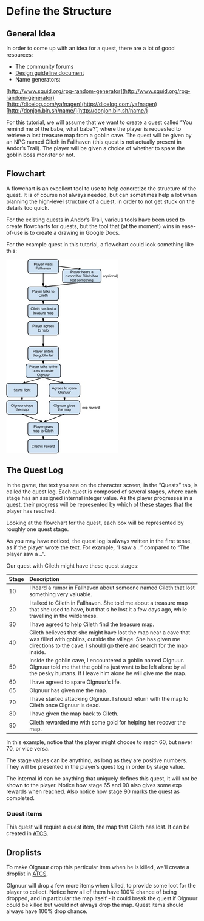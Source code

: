 # Define the Structure

## General Idea

In order to come up with an idea for a quest, there are a lot of good resources:

* The community forums
* [Design guideline document](https://docs.google.com/document/d/1BwWD1tLgPcmA2bwudrVnOc6f2dkPLFCjWdn7tXlIp5g/edit)
* Name generators:

[http://www.squid.org/rpg-random-generator](http://www.squid.org/rpg-random-generator)  
[http://dicelog.com/yafnagen](http://dicelog.com/yafnagen)  
[http://donjon.bin.sh/name/](http://donjon.bin.sh/name/)

For this tutorial, we will assume that we want to create a quest called “You remind me of the babe, what babe?“, where the player is requested to retrieve a lost treasure map from a goblin cave. The quest will be given by an NPC named Cileth in Fallhaven \(this quest is not actually present in Andor’s Trail\). The player will be given a choice of whether to spare the goblin boss monster or not.

## Flowchart

A flowchart is an excellent tool to use to help concretize the structure of the quest. It is of course not always needed, but can sometimes help a lot when planning the high-level structure of a quest, in order to not get stuck on the details too quick.

For the existing quests in Andor’s Trail, various tools have been used to create flowcharts for quests, but the tool that \(at the moment\) wins in ease-of-use is to create a drawing in Google Docs.

For the example quest in this tutorial, a flowchart could look something like this:

![The flowchart will be an excellent help when writing the quest log, in the next section.](../../.gitbook/assets/quest_making1.jpeg)

## The Quest Log

In the game, the text you see on the character screen, in the “Quests” tab, is called the quest log. Each quest is composed of several stages, where each stage has an assigned internal integer value. As the player progresses in a quest, their progress will be represented by which of these stages that the player has reached.

Looking at the flowchart for the quest, each box will be represented by roughly one quest stage.

As you may have noticed, the quest log is always written in the first tense, as if the player wrote the text. For example, “I saw a ..” compared to “The player saw a ..”.

Our quest with Cileth might have these quest stages:

| Stage | Description |
| :--- | :--- |
| 10 | I heard a rumor in Fallhaven about someone named Cileth that lost something very valuable. |
| 20 | I talked to Cileth in Fallhaven. She told me about a treasure map that she used to have, but that s he lost it a few days ago, while travelling in the wilderness. |
| 30 | I have agreed to help Cileth find the treasure map. |
| 40 | Cileth believes that she might have lost the map near a cave that was filled with goblins, outside the village. She has given me directions to the cave. I should go there and search for the map inside. |
| 50 | Inside the goblin cave, I encountered a goblin named Olgnuur. Olgnuur told me that the goblins just want to be left alone by all the pesky humans. If I leave him alone he will give me the map. |
| 60 | I have agreed to spare Olgnuur’s life. |
| 65 | Olgnuur has given me the map. |
| 70 | I have started attacking Olgnuur. I should return with the map to Cileth once Olgnuur is dead. |
| 80 | I have given the map back to Cileth. |
| 90 | Cileth rewarded me with some gold for helping her recover the map. |

In this example, notice that the player might choose to reach 60, but never 70, or vice versa.

The stage values can be anything, as long as they are positive numbers. They will be presented in the player’s quest log in order by stage value. 

The internal id can be anything that uniquely defines this quest, it will not be shown to the player. Notice how stage 65 and 90 also gives some exp rewards when reached. Also notice how stage 90 marks the quest as completed.

### Quest items

This quest will require a quest item, the map that Cileth has lost. It can be created in [ATCS](../../contributor-section/atcs.md).

## Droplists

To make Olgnuur drop this particular item when he is killed, we’ll create a droplist in [ATCS](../../contributor-section/atcs.md).

Olgnuur will drop a few more items when killed, to provide some loot for the player to collect. Notice how all of them have 100% chance of being dropped, and in particular the map itself - it could break the quest if Olgnuur could be killed but would not always drop the map. Quest items should always have 100% drop chance.

